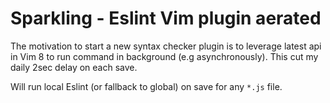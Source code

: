 # Sparkling - Eslint Vim plugin aerated

The motivation to start a new syntax checker plugin is to leverage latest
api in Vim 8 to run command in background (e.g asynchronously). This cut my
daily 2sec delay on each save.


Will run local Eslint (or fallback to global) on save for any `*.js` file.

